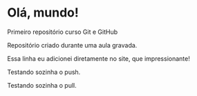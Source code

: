 # Olá, mundo!
 Primeiro repositório curso Git e GitHub

Repositório criado durante uma aula gravada.

Essa linha eu adicionei diretamente no site, que impressionante!

Testando sozinha o push.

Testando sozinha o pull.
